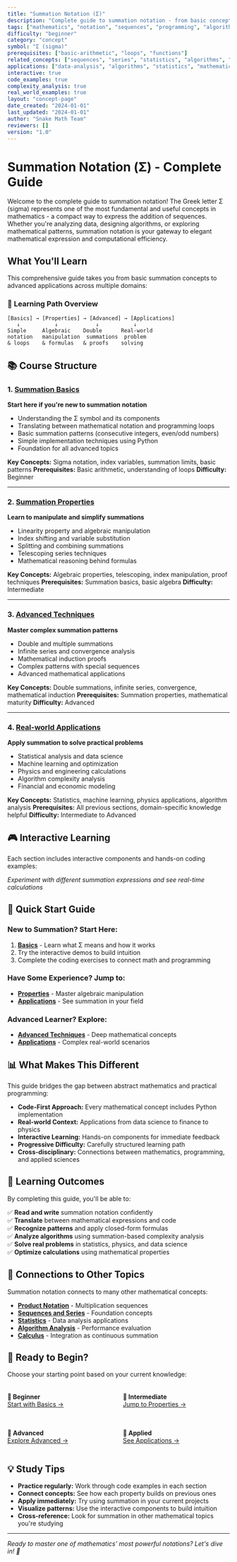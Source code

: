 ```yaml
---
title: "Summation Notation (Σ)"
description: "Complete guide to summation notation - from basic concepts to advanced applications in mathematics, programming, and data science"
tags: ["mathematics", "notation", "sequences", "programming", "algorithms", "statistics"]
difficulty: "beginner"
category: "concept"
symbol: "Σ (sigma)"
prerequisites: ["basic-arithmetic", "loops", "functions"]
related_concepts: ["sequences", "series", "statistics", "algorithms", "calculus"]
applications: ["data-analysis", "algorithms", "statistics", "mathematical-modeling", "machine-learning"]
interactive: true
code_examples: true
complexity_analysis: true
real_world_examples: true
layout: "concept-page"
date_created: "2024-01-01"
last_updated: "2024-01-01"
author: "Snake Math Team"
reviewers: []
version: "1.0"
---
```


# Summation Notation (Σ) - Complete Guide

Welcome to the complete guide to summation notation! The Greek letter Σ (sigma) represents one of the most fundamental and useful concepts in mathematics - a compact way to express the addition of sequences. Whether you're analyzing data, designing algorithms, or exploring mathematical patterns, summation notation is your gateway to elegant mathematical expression and computational efficiency.

## What You'll Learn

This comprehensive guide takes you from basic summation concepts to advanced applications across multiple domains:

### 🎯 **Learning Path Overview**

```
[Basics] → [Properties] → [Advanced] → [Applications]
   ↓           ↓            ↓           ↓
Simple     Algebraic    Double      Real-world
notation   manipulation  summations  problem
& loops    & formulas   & proofs    solving
```

## 📚 **Course Structure**

### 1. [Summation Basics](./basics.md)
**Start here if you're new to summation notation**

- Understanding the Σ symbol and its components
- Translating between mathematical notation and programming loops
- Basic summation patterns (consecutive integers, even/odd numbers)
- Simple implementation techniques using Python
- Foundation for all advanced topics

**Key Concepts:** Sigma notation, index variables, summation limits, basic patterns
**Prerequisites:** Basic arithmetic, understanding of loops
**Difficulty:** Beginner

---

### 2. [Summation Properties](./properties.md) 
**Learn to manipulate and simplify summations**

- Linearity property and algebraic manipulation
- Index shifting and variable substitution
- Splitting and combining summations
- Telescoping series techniques
- Mathematical reasoning behind formulas

**Key Concepts:** Algebraic properties, telescoping, index manipulation, proof techniques
**Prerequisites:** Summation basics, basic algebra
**Difficulty:** Intermediate

---

### 3. [Advanced Techniques](./advanced.md)
**Master complex summation patterns**

- Double and multiple summations
- Infinite series and convergence analysis
- Mathematical induction proofs
- Complex patterns with special sequences
- Advanced mathematical applications

**Key Concepts:** Double summations, infinite series, convergence, mathematical induction
**Prerequisites:** Summation properties, mathematical maturity
**Difficulty:** Advanced

---

### 4. [Real-world Applications](./applications.md)
**Apply summation to solve practical problems**

- Statistical analysis and data science
- Machine learning and optimization
- Physics and engineering calculations
- Algorithm complexity analysis
- Financial and economic modeling

**Key Concepts:** Statistics, machine learning, physics applications, algorithm analysis
**Prerequisites:** All previous sections, domain-specific knowledge helpful
**Difficulty:** Intermediate to Advanced

## 🎮 **Interactive Learning**

Each section includes interactive components and hands-on coding examples:

<SummationDemo />

*Experiment with different summation expressions and see real-time calculations*

## 🚀 **Quick Start Guide**

### New to Summation? Start Here:
1. **[Basics](./basics.md)** - Learn what Σ means and how it works
2. Try the interactive demos to build intuition
3. Complete the coding exercises to connect math and programming

### Have Some Experience? Jump to:
- **[Properties](./properties.md)** - Master algebraic manipulation
- **[Applications](./applications.md)** - See summation in your field

### Advanced Learner? Explore:
- **[Advanced Techniques](./advanced.md)** - Deep mathematical concepts
- **[Applications](./applications.md)** - Complex real-world scenarios

## 📊 **What Makes This Different**

This guide bridges the gap between abstract mathematics and practical programming:

- **Code-First Approach:** Every mathematical concept includes Python implementation
- **Real-world Context:** Applications from data science to finance to physics
- **Interactive Learning:** Hands-on components for immediate feedback
- **Progressive Difficulty:** Carefully structured learning path
- **Cross-disciplinary:** Connections between mathematics, programming, and applied sciences

## 🎯 **Learning Outcomes**

By completing this guide, you'll be able to:

✅ **Read and write** summation notation confidently  
✅ **Translate** between mathematical expressions and code  
✅ **Recognize patterns** and apply closed-form formulas  
✅ **Analyze algorithms** using summation-based complexity analysis  
✅ **Solve real problems** in statistics, physics, and data science  
✅ **Optimize calculations** using mathematical properties  

## 🔗 **Connections to Other Topics**

Summation notation connects to many other mathematical concepts:

- **[Product Notation](../product-notation.md)** - Multiplication sequences
- **[Sequences and Series](../../basics/sequences.md)** - Foundation concepts
- **[Statistics](../../statistics/)** - Data analysis applications
- **[Algorithm Analysis](../../computer-science/complexity.md)** - Performance evaluation
- **[Calculus](../../calculus/)** - Integration as continuous summation

## 🎉 **Ready to Begin?**

Choose your starting point based on your current knowledge:

<div style="display: grid; grid-template-columns: repeat(auto-fit, minmax(200px, 1fr)); gap: 20px; margin: 20px 0;">

**🌱 Beginner**  
[Start with Basics →](./basics.md)

**🌿 Intermediate**  
[Jump to Properties →](./properties.md)

**🌳 Advanced**  
[Explore Advanced →](./advanced.md)

**🎯 Applied**  
[See Applications →](./applications.md)

</div>

## 💡 **Study Tips**

- **Practice regularly:** Work through code examples in each section
- **Connect concepts:** See how each property builds on previous ones
- **Apply immediately:** Try using summation in your current projects
- **Visualize patterns:** Use the interactive components to build intuition
- **Cross-reference:** Look for summation in other mathematical topics you're studying

---

*Ready to master one of mathematics' most powerful notations? Let's dive in! 🚀*

